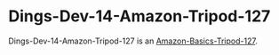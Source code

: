 # Dings-Dev-14-Amazon-Tripod-127

Dings-Dev-14-Amazon-Tripod-127 is an [Amazon-Basics-Tripod-127](20010003.md).
